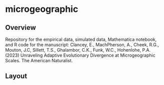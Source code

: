 # microgeographic

## Overview
Repository for the empirical data, simulated data, Mathematica notebook, and R code for the manuscript:
Clancey, E., MachPherson, A., Cheek, R.G., Mouton, J.C, Sillett, T.S., Ghalambor, C.K., Funk, W.C., Hohenlohe, P.A. (2023) Unraveling Adaptive Evolutionary Divergence at Microgeographic Scales. The American Naturalist.

## Layout
